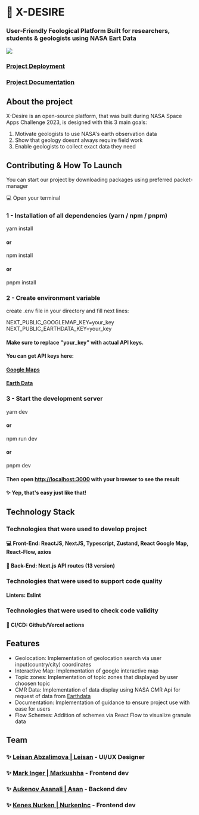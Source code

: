 
  # 🚀 X-DESIRE&nbsp;
  ### User-Friendly Feological Platform Built for researchers, students & geologists using NASA Eart Data 
  <div>
  <img src="https://github-production-user-asset-6210df.s3.amazonaws.com/94748525/273447401-6c676955-3d4a-4926-977a-1e85e4951d39.png" />
  
   ### <a href="https://x-desire.vercel.app/">Project Deployment</a>
   ### <a href="https://x-desire.vercel.app/docs">Project Documentation</a>
</div>

## About the project

X-Desire is an open-source platform, that was built during NASA Space Apps Challenge 2023, is designed with this 3 main goals:
1) Motivate geologists to use NASA's earth observation data
2) Show that geology doesnt always require field work 
3) Enable geologists to collect exact data they need

## Contributing & How To Launch

You can start our project by downloading packages using preferred packet-manager

💻 Open your terminal

### 1 - Installation of all dependencies (yarn / npm / pnpm)
yarn install
#### or
npm install
#### or
pnpm install

### 2 - Create environment variable

create .env file in your directory and fill next lines:

NEXT_PUBLIC_GOOGLEMAP_KEY=your_key
NEXT_PUBLIC_EARTHDATA_KEY=your_key

#### Make sure to replace "your_key" with actual API keys.

#### You can get API keys here:
#### [Google Maps](https://developers.google.com/maps/documentation/javascript/get-api-key)
#### [Earth Data](https://urs.earthdata.nasa.gov/oauth/authorize?response_type=code&client_id=2RzpE9f5wdSN3TJyoc9CxA&redirect_uri=https://cmr.earthdata.nasa.gov/virtual-directory/collections/tokens)

### 3 - Start the development server
yarn dev
#### or
npm run dev
#### or
pnpm dev

#### Then open [http://localhost:3000](http://localhost:3000) with your browser to see the result

#### ✨ Yep, that's easy just like that!

## Technology Stack

### Technologies that were used to develop project <br>

#### 💻 Front-End: ReactJS, NextJS, Typescript, Zustand, React Google Map, React-Flow, axios
#### 🚀 Back-End: Next.js API routes (13 version)

### Technologies that were used to support code quality <br>

#### Linters: Eslint

### Technologies that were used to check code validity <br>

#### 🦄 CI/CD: Github/Vercel actions

## Features

- Geolocation: Implementation of geolocation search via user input(country/city) coordinates
- Interactive Map: Implementation of google interactive map
- Topic zones: Implementation of topic zones that displayed by user choosen topic
- CMR Data: Implementation of data display using NASA CMR Api for request of data from [Earthdata](https://search.earthdata.nasa.gov/)
- Documentation: Implementation of guidance to ensure project use with ease for users
- Flow Schemes: Addition of schemes via React Flow to visualize granule data

## Team

### ✨ [Leisan Abzalimova | Leisan](https://t.me/lyaissan7) - UI/UX Designer
### ✨ [Mark Inger | Markushha](https://github.com/markushha) - Frontend dev
### ✨ [Aukenov Asanali | Asan](https://github.com/AsanX99999) - Backend dev
### ✨ [Kenes Nurken | NurkenInc](https://github.com/nurkeninc) - Frontend dev
<br/>
